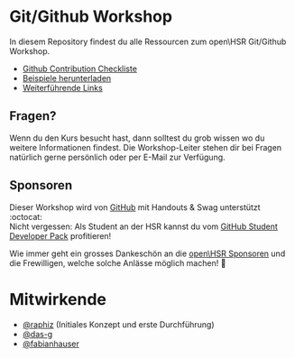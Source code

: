 # Git/Github Workshop
In diesem Repository findest du alle Ressourcen zum open\HSR Git/Github Workshop.

* [Github Contribution Checkliste](admin/github-contribution-checkliste.md)
* [Beispiele herunterladen](https://raw.githubusercontent.com/openhsr/git-github-workshop/master/examples/git-github-workshop.zip)
* [Weiterführende Links](admin/links.md)


## Fragen?
Wenn du den Kurs besucht hast, dann solltest du grob wissen wo du weitere Informationen findest.
Die Workshop-Leiter stehen dir bei Fragen natürlich gerne persönlich oder per E-Mail zur Verfügung.

## Sponsoren

Dieser Workshop wird von [GitHub](https://github.com/) mit Handouts & Swag unterstützt :octocat:  
Nicht vergessen: Als Student an der HSR kannst du vom [GitHub Student Developer Pack](https://education.github.com/pack) profitieren! 

Wie immer geht ein grosses Dankeschön an die [open\HSR Sponsoren](https://www.openhsr.ch/#footer) und die Frewilligen, welche solche Anlässe möglich machen! :tada:


# Mitwirkende

* [@raphiz](https://github.com/raphiz) (Initiales Konzept und erste Durchführung)
* [@das-g](https://github.com/das-g)
* [@fabianhauser](https://github.com/fabianhauser)
